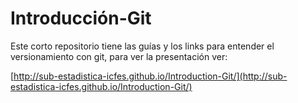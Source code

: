 # Introducción-Git

Este corto repositorio tiene las guías y los links para entender el versionamiento con git, para ver la presentación ver:

[http://sub-estadistica-icfes.github.io/Introduction-Git/](http://sub-estadistica-icfes.github.io/Introduction-Git/)
